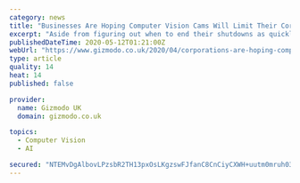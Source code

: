 ```yaml
---
category: news
title: "Businesses Are Hoping Computer Vision Cams Will Limit Their Coronavirus Liability"
excerpt: "Aside from figuring out when to end their shutdowns as quickly as possible, one of the main concerns now on the minds of large and small businesses is how they can avoid litigation once they do reopen."
publishedDateTime: 2020-05-12T01:21:00Z
webUrl: "https://www.gizmodo.co.uk/2020/04/corporations-are-hoping-computer-vision-cams-will-limit-their-coronavirus-liability/"
type: article
quality: 14
heat: 14
published: false

provider:
  name: Gizmodo UK
  domain: gizmodo.co.uk

topics:
  - Computer Vision
  - AI

secured: "NTEMvDgAlbovLPzsbR2TH13pxOsLKgzswFJfanC8CnCiyCXWH+uutm0mruh035XwZS6Z1wtQ94GwXkWUAT2pH16gStXyBsLUPXC3jPzhP0cTqwcKptLtDVa9FiqXizIjhBaOZ/glgAvjjEo+Dr5Cp1fXifptHYf8V3by95AaXpn41mQfNpagnIjVvfIkmh211XTD/OjSJkAJyrw42zZQqNz8DQt7IHlmw/xFw90epbqP5B/QvUl9KMcedFyZ+YkVhorMb8oW3X/DvDtzC1MgLUJuO/5SLIrNlyaoGKdBcD1x2jNgpQ1ysdwecM9rWko5;WIrT7k/tVMEIhC9cTLuH+Q=="
---
```


